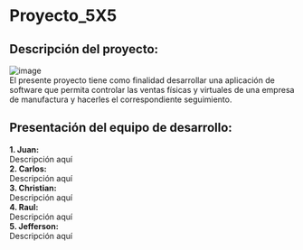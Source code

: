 # Proyecto_5X5
## Descripción del proyecto:
![image](https://user-images.githubusercontent.com/82006611/132962234-93b376ee-e946-4e37-9d0c-0e1be98e2a8c.png)<br>
El presente proyecto tiene como finalidad desarrollar una aplicación de software que permita controlar las ventas físicas y virtuales de una empresa de manufactura y hacerles el correspondiente seguimiento.
## Presentación del equipo de desarrollo:
**1. Juan:**<br>
Descripción aquí<br>
**2. Carlos:**<br>
Descripción aquí<br>
**3. Christian:**<br>
Descripción aquí<br>
**4. Raul:**<br>
Descripción aquí<br>
**5. Jefferson:**<br>
Descripción aquí<br>
